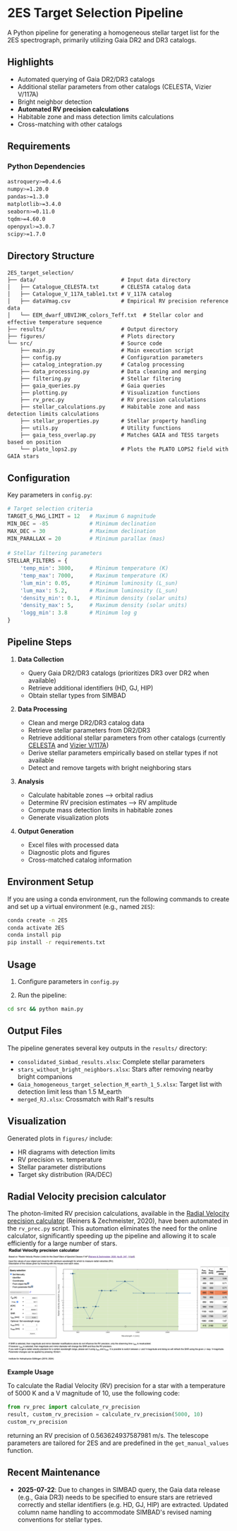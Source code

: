 # 2ES Target Selection Pipeline

A Python pipeline for generating a homogeneous stellar target list for the 2ES spectrograph, primarily utilizing Gaia DR2 and DR3 catalogs.

## Highlights

- Automated querying of Gaia DR2/DR3 catalogs
- Additional stellar parameters from other catalogs (CELESTA, Vizier V/117A)
- Bright neighbor detection
- **Automated RV precision calculations**
- Habitable zone and mass detection limits calculations
- Cross-matching with other catalogs

## Requirements

### Python Dependencies
```bash
astroquery>=0.4.6
numpy>=1.20.0
pandas>=1.3.0
matplotlib>=3.4.0
seaborn>=0.11.0
tqdm>=4.60.0
openpyxl>=3.0.7
scipy>=1.7.0
```

## Directory Structure

```
2ES_target_selection/
├── data/                           # Input data directory
│   ├── Catalogue_CELESTA.txt       # CELESTA catalog data
│   ├── Catalogue_V_117A_table1.txt # V_117A catalog
│   ├── dataVmag.csv                # Empirical RV precision reference data
│   └── EEM_dwarf_UBVIJHK_colors_Teff.txt  # Stellar color and effective temperature sequence
├── results/                        # Output directory
├── figures/                        # Plots directory
└── src/                            # Source code
    ├── main.py                     # Main execution script
    ├── config.py                   # Configuration parameters
    ├── catalog_integration.py      # Catalog processing
    ├── data_processing.py          # Data cleaning and merging
    ├── filtering.py                # Stellar filtering
    ├── gaia_queries.py             # Gaia queries
    ├── plotting.py                 # Visualization functions
    ├── rv_prec.py                  # RV precision calculations
    ├── stellar_calculations.py     # Habitable zone and mass detection limits calculations
    ├── stellar_properties.py       # Stellar property handling
    ├── utils.py                    # Utility functions
    ├── gaia_tess_overlap.py        # Matches GAIA and TESS targets based on position
    └── plato_lops2.py              # Plots the PLATO LOPS2 field with GAIA stars
```

## Configuration

Key parameters in `config.py`:
```python
# Target selection criteria
TARGET_G_MAG_LIMIT = 12   # Maximum G magnitude
MIN_DEC = -85             # Minimum declination
MAX_DEC = 30              # Maximum declination
MIN_PARALLAX = 20         # Minimum parallax (mas)

# Stellar filtering parameters
STELLAR_FILTERS = {
    'temp_min': 3800,     # Minimum temperature (K)
    'temp_max': 7000,     # Maximum temperature (K)
    'lum_min': 0.05,      # Minimum luminosity (L_sun)
    'lum_max': 5.2,       # Maximum luminosity (L_sun)
    'density_min': 0.1,   # Minimum density (solar units)
    'density_max': 5,     # Maximum density (solar units)
    'logg_min': 3.8       # Minimum log g
}
```

## Pipeline Steps

1. **Data Collection**
   - Query Gaia DR2/DR3 catalogs (prioritizes DR3 over DR2 when available)
   - Retrieve additional identifiers (HD, GJ, HIP)
   - Obtain stellar types from SIMBAD

2. **Data Processing**
   - Clean and merge DR2/DR3 catalog data
   - Retrieve stellar parameters from DR2/DR3
   - Retrieve additional stellar parameters from other catalogs (currently [CELESTA](https://ui.adsabs.harvard.edu/abs/2016yCat..51510059C/abstract) and [Vizier V/117A](https://vizier.cds.unistra.fr/viz-bin/VizieR?-source=V/117A))
   - Derive stellar parameters empirically based on stellar types if not available
   - Detect and remove targets with bright neighboring stars 

3. **Analysis**
   - Calculate habitable zones --> orbital radius
   - Determine RV precision estimates --> RV amplitude
   - Compute mass detection limits in habitable zones
   - Generate visualization plots

4. **Output Generation**
   - Excel files with processed data
   - Diagnostic plots and figures
   - Cross-matched catalog information


## Environment Setup

If you are using a conda environment, run the following commands to create and set up a virtual environment (e.g., named `2ES`):

```bash
conda create -n 2ES
conda activate 2ES
conda install pip
pip install -r requirements.txt
```

## Usage

1. Configure parameters in `config.py`

2. Run the pipeline:
```bash
cd src && python main.py
```

## Output Files

The pipeline generates several key outputs in the `results/` directory:

- `consolidated_Simbad_results.xlsx`: Complete stellar parameters
- `stars_without_bright_neighbors.xlsx`: Stars after removing nearby bright companions
- `Gaia_homogeneous_target_selection_M_earth_1_5.xlsx`: Target list with detection limit less than 1.5 M_earth
- `merged_RJ.xlsx`: Crossmatch with Ralf's results

## Visualization

Generated plots in `figures/` include:
- HR diagrams with detection limits
- RV precision vs. temperature
- Stellar parameter distributions
- Target sky distribution (RA/DEC)

## Radial Velocity precision calculator

The photon-limited RV precision calculations, available in the [Radial Velocity precision calculator](http://www.astro.physik.uni-goettingen.de/research/rvprecision/) (Reiners & Zechmeister, 2020), have been automated in the `rv_prec.py` script. This automation eliminates the need for the online calculator, significantly speeding up the pipeline and allowing it to scale efficiently for a large number of stars.
![Radial Velocity precision calculator](figures/RV_tool.png)

**Example Usage**

To calculate the Radial Velocity (RV) precision for a star with a temperature of 5000 K and a V magnitude of 10, use the following code:

```python
from rv_prec import calculate_rv_precision
result, custom_rv_precision = calculate_rv_precision(5000, 10)
custom_rv_precision
```
returning an RV precision of 0.563624937587981 m/s. The telescope parameters are tailored for 2ES and are predefined in the `get_manual_values` function. 

## Recent Maintenance

- **2025-07-22**: Due to changes in SIMBAD query, the Gaia data release (e.g., Gaia DR3) needs to be specified to ensure stars are retrieved correctly and stellar identifiers (e.g. HD, GJ, HIP) are extracted. Updated column name handling to accommodate SIMBAD's revised naming conventions for stellar types. 